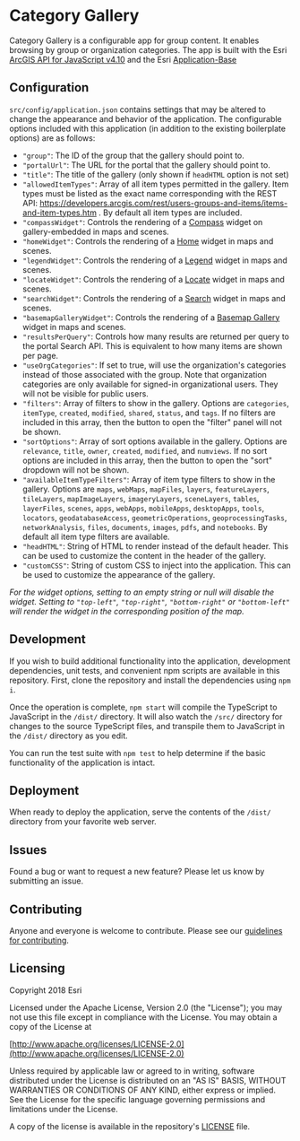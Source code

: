 # Category Gallery

Category Gallery is a configurable app for group content. It enables browsing by group or organization categories. The app is built with the Esri [ArcGIS API for JavaScript v4.10](https://developers.arcgis.com/javascript/) and the Esri [Application-Base](https://github.com/Esri/application-base-js)

## Configuration

`src/config/application.json` contains settings that may be altered to change the appearance and behavior of the application. The configurable options included with this application (in addition to the existing boilerplate options) are as follows:

- `"group"`: The ID of the group that the gallery should point to.
- `"portalUrl"`: The URL for the portal that the gallery should point to.
- `"title"`: The title of the gallery (only shown if `headHTML` option is not set)
- `"allowedItemTypes"`: Array of all item types permitted in the gallery. Item types must be listed as the exact name corresponding with the REST API: https://developers.arcgis.com/rest/users-groups-and-items/items-and-item-types.htm . By default all item types are included.
- `"compassWidget"`: Controls the rendering of a [Compass](https://developers.arcgis.com/javascript/latest/api-reference/esri-widgets-Compass.html) widget on gallery-embedded in maps and scenes.
- `"homeWidget"`: Controls the rendering of a [Home](https://developers.arcgis.com/javascript/latest/api-reference/esri-widgets-Home.html) widget in maps and scenes.
- `"legendWidget"`: Controls the rendering of a [Legend](https://developers.arcgis.com/javascript/latest/api-reference/esri-widgets-Legend.html) widget in maps and scenes.
- `"locateWidget"`: Controls the rendering of a [Locate](https://developers.arcgis.com/javascript/latest/api-reference/esri-widgets-Locate.html) widget in maps and scenes.
- `"searchWidget"`: Controls the rendering of a [Search](https://developers.arcgis.com/javascript/latest/api-reference/esri-widgets-Search.html) widget in maps and scenes.
- `"basemapGalleryWidget"`: Controls the rendering of a [Basemap Gallery](https://developers.arcgis.com/javascript/latest/api-reference/esri-widgets-BasemapGallery.html) widget in maps and scenes.
- `"resultsPerQuery"`: Controls how many results are returned per query to the portal Search API. This is equivalent to how many items are shown per page.
- `"useOrgCategories"`: If set to true, will use the organization's categories instead of those associated with the group. Note that organization categories are only available for signed-in organizational users. They will not be visible for public users.
- `"filters"`: Array of filters to show in the gallery. Options are `categories`, `itemType`, `created`, `modified`, `shared`, `status`, and `tags`. If no filters are included in this array, then the button to open the "filter" panel will not be shown.
- `"sortOptions"`: Array of sort options available in the gallery. Options are `relevance`, `title`, `owner`, `created`, `modified`, and `numviews`. If no sort options are included in this array, then the button to open the "sort" dropdown will not be shown.
- `"availableItemTypeFilters"`: Array of item type filters to show in the gallery. Options are `maps`, `webMaps`, `mapFiles`, `layers`, `featureLayers`, `tileLayers`, `mapImageLayers`, `imageryLayers`, `sceneLayers`, `tables`, `layerFiles`, `scenes`, `apps`, `webApps`, `mobileApps`, `desktopApps`, `tools`, `locators`, `geodatabaseAccess`, `geometricOperations`, `geoprocessingTasks`, `networkAnalysis`, `files`, `documents`, `images`, `pdfs`, and `notebooks`. By default all item type filters are available.
- `"headHTML"`: String of HTML to render instead of the default header. This can be used to customize the content in the header of the gallery.
- `"customCSS"`: String of custom CSS to inject into the application. This can be used to customize the appearance of the gallery. 

*For the widget options, setting to an empty string or null will disable the widget. Setting to `"top-left"`, `"top-right"`, `"bottom-right"` or `"bottom-left"` will render the widget in the corresponding position of the map.*


## Development

If you wish to build additional functionality into the application, development dependencies, unit tests, and convenient npm scripts are available in this repository. First, clone the repository and install the dependencies using `npm i`.

Once the operation is complete, `npm start` will compile the TypeScript to JavaScript in the `/dist/` directory. It will also watch the `/src/` directory for changes to the source TypeScript files, and transpile them to JavaScript in the `/dist/` directory as you edit.

You can run the test suite with `npm test` to help determine if the basic functionality of the application is intact.

## Deployment

When ready to deploy the application, serve the contents of the `/dist/` directory from your favorite web server.

## Issues

Found a bug or want to request a new feature? Please let us know by submitting an issue.

## Contributing

Anyone and everyone is welcome to contribute. Please see our [guidelines for contributing](https://github.com/esri/contributing).

## Licensing

Copyright 2018 Esri

Licensed under the Apache License, Version 2.0 (the "License"); you may not use this file except in compliance with the License. You may obtain a copy of the License at

[http://www.apache.org/licenses/LICENSE-2.0](http://www.apache.org/licenses/LICENSE-2.0)

Unless required by applicable law or agreed to in writing, software distributed under the License is distributed on an "AS IS" BASIS, WITHOUT WARRANTIES OR CONDITIONS OF ANY KIND, either express or implied. See the License for the specific language governing permissions and limitations under the License.​

A copy of the license is available in the repository's [LICENSE](./LICENSE) file.